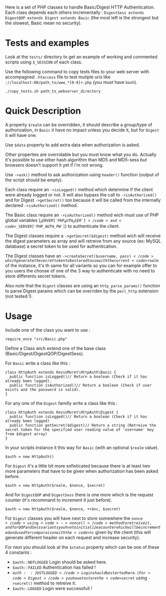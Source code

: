 Here is a set of PHP classes to handle Basic/Digest HTTP Authentication. Each class depends each others incrementally : <code>DigestSess extends DigestQOP extends Digest extends Basic</code> (the most left is the strongest but the slowest, Basic mean no security).

Tests and examples
======

Look at the <code>tests/</code> directory to get an example of working and commented scripts using <code>$_SESSION</code> of each class.

Use the following command to copy tests files to your web server with accompagned <code>.htaccess</code> file to test mutiple uris like <code>://localhost:80/path_to/www_*[0-9]+\.php</code> (you must have <code>bash</code>).

	./copy_tests.sh path_to_webserver_directory

Quick Description
======

A property <code>$realm</code> can be overridden, it should describe a group/type of authorization, in <code>Basic</code> it have no impact unless you decide it, but for <code>Digest</code> it will have one.

Use <code>$data</code> property to add extra data when authorization is asked.

Other properties are overridable but you must know what you do. Actually it's possible to use other hash algorithm than MD5 and MD5-sess but browsers doesn't support it yet if i'm not wrong.

Use <code>->ask()</code> method to ask authorization using <code>header()</code> function (output of the script should be empty).

Each class require an <code>->isLogged()</code> method which determine if the client were already logged or not. It will also bypass the call to <code>->isAuthorized()</code> and for Digest <code>->getSecret()</code> too because it will be called from the internally declared <code>->isAuthorized()</code> method.

The Basic class require an <code>->isAuthorized()</code> method wich must use of PHP global variables (<code>$_SERVER['PHP_AUTH_USER']</code> and <code>$_SERVER['PHP_AUTH_PW']</code>) to authenticate the client.

The Digest classes require a <code>->getSecret($digest)</code> method wich will receive the digest parameters as array and will retreive from any source (ex: MySQL database) a secret token to be used for authentication.

The Digest classes have an <code>->createSecret($username, $pass)</code> which generate the secret token to be stored to use with the current <code>$realm</code> of the instance, it's th same for all variants so you can for example offer to you users the choose of one of the 3 way to authenticate with no need to store differents secret tokens.

Also note that the <code>Digest</code> classes are using an <code>http_parse_params()</code> function to parse Digest params which can be overriden by the <code>pecl_http</code> extension (not tested !). 

Usage
======

Include one of the class you want to use :

	require_once "src/Basic.php"

Define a Class wich extend one of the base class (Basic/Digest/DigestQOP/DigestSess).

For <code>Basic</code> write a class like this : 

	class HttpAuth extends KevinMuret\HttpAuth\Basic {
	  public function isLogged()// Return a boolean (Check if it has already been logged).
	  public function isAuthorized()// Return a boolean (Check if user exists and the password is valid).
	}

For any one of the <code>Digest</code> familly write a class like this : 

	class HttpAuth extends KevinMuret\HttpAuth\Digest {
	  public function isLogged()// Return a boolean (Check if it has already been logged)
	  public function getSecret($digest)// Return a string (Retreive the secret token for the specified user reading value of 'username' key from $digest array)
	}

In your scripts instance it this way for <code>Basic</code> (with an optional <code>$realm</code> value).

	$auth = new HttpAuth()

For <code>Digest</code> it's a little bit more sofisticated because there is at least two more parameters that have to be given when authorization has been asked before.

	$auth = new HttpAuth($realm, $nonce, $secret)

And for <code>DigestQOP</code> and <code>DigestSess</code> there is one more which is the request counter (it's recommand to increment it just before).

	$auth = new HttpAuth($realm, $nonce, ++$nc, $secret)

For <code>Digest</code> classes you will have next to store somewhere the <code>$nonce</code> using <code>->nonce()</code> method to retreive it, and for QOP and Sess variants you hve to initialize a counter which will be incremented and used for comparaison with the <code>$nc</code> given by the client (this will generate different header on each request and increase security).

For next you should look at the <code>$status</code> property which can be one of these 4 constants :

- <code>$auth::NOTLOGGED</code> Login should be asked here.
- <code>$auth::FAILED</code> Authentication has failed !
- <code>$auth::JUSTLOGGED</code> Login should be started here. (For <code>Digest</code> you have to store the <code>$secret</code> using <code>->secret()</code> method to retreive it.
- <code>$auth::LOGGED</code> Login were successfull !
